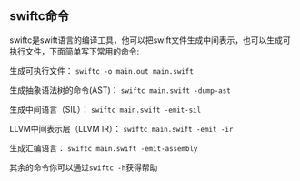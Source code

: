 ## swiftc命令

swiftc是swift语言的编译工具，他可以把swift文件生成中间表示，也可以生成可执行文件，下面简单写下常用的命令:

生成可执行文件：
`swiftc -o main.out main.swift`

生成抽象语法树的命令(AST)：
`swiftc main.swift -dump-ast`

生成中间语言（SIL）：
`swiftc main.swift -emit-sil`

LLVM中间表示层（LLVM IR）：
`swiftc main.swift -emit -ir`

生成汇编语言：
`swiftc main.swift -emit-assembly`

其余的命令你可以通过`swiftc -h`获得帮助
